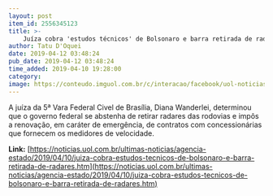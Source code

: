 ```yaml
---
layout: post
item_id: 2556345123
title: >-
    Juíza cobra 'estudos técnicos' de Bolsonaro e barra retirada de radares
author: Tatu D'Oquei
date: 2019-04-12 03:48:24
pub_date: 2019-04-12 03:48:24
time_added: 2019-04-10 19:28:00
category: 
image: https://conteudo.imguol.com.br/c/interacao/facebook/uol-noticias-600px.jpg
---
```


A juíza da 5ª Vara Federal Civel de Brasília, Diana Wanderlei, determinou que o governo federal se abstenha de retirar radares das rodovias e impôs a renovação, em caráter de emergência, de contratos com concessionárias que fornecem os medidores de velocidade.

**Link:** [https://noticias.uol.com.br/ultimas-noticias/agencia-estado/2019/04/10/juiza-cobra-estudos-tecnicos-de-bolsonaro-e-barra-retirada-de-radares.htm](https://noticias.uol.com.br/ultimas-noticias/agencia-estado/2019/04/10/juiza-cobra-estudos-tecnicos-de-bolsonaro-e-barra-retirada-de-radares.htm)

